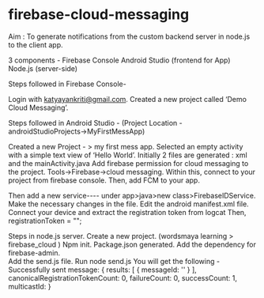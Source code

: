 # firebase-cloud-messaging

Aim :  To generate notifications from the custom backend server in node.js to the client app.

3 components - 
Firebase Console 
Android Studio (frontend for App)
Node.js (server-side)

Steps followed in Firebase Console- 

Login with katyayankriti@gmail.com.
Created a new project called ‘Demo Cloud Messaging’.

Steps followed in Android Studio -  (Project Location - androidStudioProjects->MyFirstMessApp)

Created a new Project - > my first mess app.
Selected an empty activity with a simple text view of ‘Hello World’.
Initially 2 files are generated : xml and the mainActivity.java
Add firebase permission for cloud messaging to the project. Tools->Firebase->cloud messaging.
Within this, connect to your project from firebase console. Then,  add FCM to your app.

Then add a new service---- under app>java>new class>FirebaseIDService.
Make the necessary changes in the file.
Edit the android manifest.xml file.
Connect your device and extract the registration token from logcat 
Then,
registrationToken = "<your registration token here>";

Steps in node.js server.
Create a new project. (wordsmaya learning > firebase_cloud )
Npm init.
Package.json generated.
Add the dependency for firebase-admin.	
Add the send.js file.
Run node send.js
You will get the following -
Successfully sent message: { results: [ { messageId: '' } ],
  canonicalRegistrationTokenCount: 0,
  failureCount: 0,
  successCount: 1,
  multicastId:  }
